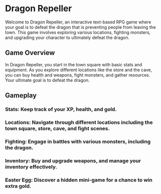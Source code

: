 # Dragon Repeller
Welcome to Dragon Repeller, an interactive text-based RPG game where your goal is to defeat the dragon that is preventing people from leaving the town. This game involves exploring various locations, fighting monsters, and upgrading your character to ultimately defeat the dragon.  

## Game Overview
In Dragon Repeller, you start in the town square with basic stats and equipment. As you explore different locations like the store and the cave, you can buy health and weapons, fight monsters, and gather resources. Your ultimate goal is to defeat the dragon.

## Gameplay
### Stats: Keep track of your XP, health, and gold.
### Locations: Navigate through different locations including the town square, store, cave, and fight scenes.
### Fighting: Engage in battles with various monsters, including the dragon.
### Inventory: Buy and upgrade weapons, and manage your inventory effectively.
### Easter Egg: Discover a hidden mini-game for a chance to win extra gold.
